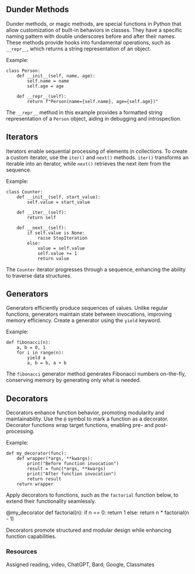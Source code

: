 ## Dunder Methods

Dunder methods, or magic methods, are special functions in Python that allow customization of built-in behaviors in classes. They have a specific naming pattern with double underscores before and after their names. These methods provide hooks into fundamental operations, such as `__repr__`, which returns a string representation of an object.

Example:

    class Person:
        def __init__(self, name, age):
            self.name = name
            self.age = age

        def __repr__(self):
            return f"Person(name={self.name}, age={self.age})"

The `__repr__` method in this example provides a formatted string representation of a `Person` object, aiding in debugging and introspection.

## Iterators

Iterators enable sequential processing of elements in collections. To create a custom iterator, use the `iter()` and `next()` methods. `iter()` transforms an iterable into an iterator, while `next()` retrieves the next item from the sequence.

Example:

    class Counter:
        def __init__(self, start_value):
            self.value = start_value

        def __iter__(self):
            return self

        def __next__(self):
            if self.value is None:
                raise StopIteration
            else:
                value = self.value
                self.value += 1
                return value

The `Counter` iterator progresses through a sequence, enhancing the ability to traverse data structures.

## Generators

Generators efficiently produce sequences of values. Unlike regular functions, generators maintain state between invocations, improving memory efficiency. Create a generator using the `yield` keyword.

Example:

    def fibonacci(n):
        a, b = 0, 1
        for i in range(n):
            yield a
            a, b = b, a + b

The `fibonacci` generator method generates Fibonacci numbers on-the-fly, conserving memory by generating only what is needed.

## Decorators

Decorators enhance function behavior, promoting modularity and maintainability. Use the `@` symbol to mark a function as a decorator. Decorator functions wrap target functions, enabling pre- and post-processing.

Example:

    def my_decorator(func):
        def wrapper(*args, **kwargs):
            print("Before function invocation")
            result = func(*args, **kwargs)
            print("After function invocation")
            return result
        return wrapper

Apply decorators to functions, such as the `factorial` function below, to extend their functionality seamlessly.

@my_decorator
def factorial(n):
    if n == 0:
        return 1
    else:
        return n * factorial(n - 1)

Decorators promote structured and modular design while enhancing function capabilities.

### Resources

Assigned reading, video, ChatGPT, Bard, Google, Classmates